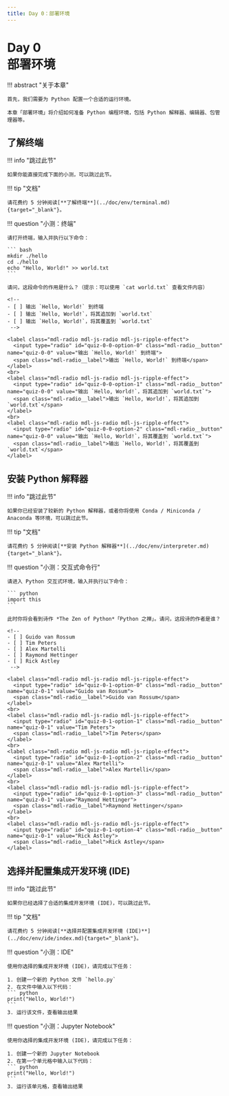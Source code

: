 ```yaml
---
title: Day 0：部署环境
---
```


# Day 0<br>**部署环境**

!!! abstract "关于本章"

    首先，我们需要为 Python 配置一个合适的运行环境。

    本章「部署环境」将介绍如何准备 Python 编程环境，包括 Python 解释器、编辑器、包管理器等。

## 了解终端

!!! info "跳过此节"

    如果你能直接完成下面的小测，可以跳过此节。

!!! tip "文档"

    请花费约 5 分钟阅读[**了解终端**](../doc/env/terminal.md){target="_blank"}。

!!! question "小测：终端"

    请打开终端，输入并执行以下命令：

    ``` bash
    mkdir ./hello
    cd ./hello
    echo "Hello, World!" >> world.txt
    ```

    请问，这段命令的作用是什么？（提示：可以使用 `cat world.txt` 查看文件内容）

    <!--
    - [ ] 输出 `Hello, World!` 到终端
    - [ ] 输出 `Hello, World!`，将其追加到 `world.txt`
    - [ ] 输出 `Hello, World!`，将其覆盖到 `world.txt`
     -->

    <label class="mdl-radio mdl-js-radio mdl-js-ripple-effect">
      <input type="radio" id="quiz-0-0-option-0" class="mdl-radio__button" name="quiz-0-0" value="输出 `Hello, World!` 到终端">
      <span class="mdl-radio__label">输出 `Hello, World!` 到终端</span>
    </label>
    <br>
    <label class="mdl-radio mdl-js-radio mdl-js-ripple-effect">
      <input type="radio" id="quiz-0-0-option-1" class="mdl-radio__button" name="quiz-0-0" value="输出 `Hello, World!`，将其追加到 `world.txt`">
      <span class="mdl-radio__label">输出 `Hello, World!`，将其追加到 `world.txt`</span>
    </label>
    <br>
    <label class="mdl-radio mdl-js-radio mdl-js-ripple-effect">
      <input type="radio" id="quiz-0-0-option-2" class="mdl-radio__button" name="quiz-0-0" value="输出 `Hello, World!`，将其覆盖到 `world.txt`">
      <span class="mdl-radio__label">输出 `Hello, World!`，将其覆盖到 `world.txt`</span>
    </label>

## 安装 Python 解释器

!!! info "跳过此节"

    如果你已经安装了较新的 Python 解释器，或者你将使用 Conda / Miniconda / Anaconda 等环境，可以跳过此节。

!!! tip "文档"

    请花费约 5 分钟阅读[**安装 Python 解释器**](../doc/env/interpreter.md){target="_blank"}。

!!! question "小测：交互式命令行"

    请进入 Python 交互式环境，输入并执行以下命令：

    ``` python
    import this
    ```

    此时你将会看到诗作 *The Zen of Python*「Python 之禅」。请问，这段诗的作者是谁？

    <!-- 
    - [ ] Guido van Rossum
    - [ ] Tim Peters
    - [ ] Alex Martelli
    - [ ] Raymond Hettinger
    - [ ] Rick Astley
     -->

    <label class="mdl-radio mdl-js-radio mdl-js-ripple-effect">
      <input type="radio" id="quiz-0-1-option-0" class="mdl-radio__button" name="quiz-0-1" value="Guido van Rossum">
      <span class="mdl-radio__label">Guido van Rossum</span>
    </label>
    <br>
    <label class="mdl-radio mdl-js-radio mdl-js-ripple-effect">
      <input type="radio" id="quiz-0-1-option-1" class="mdl-radio__button" name="quiz-0-1" value="Tim Peters">
      <span class="mdl-radio__label">Tim Peters</span>
    </label>
    <br>
    <label class="mdl-radio mdl-js-radio mdl-js-ripple-effect">
      <input type="radio" id="quiz-0-1-option-2" class="mdl-radio__button" name="quiz-0-1" value="Alex Martelli">
      <span class="mdl-radio__label">Alex Martelli</span>
    </label>
    <br>
    <label class="mdl-radio mdl-js-radio mdl-js-ripple-effect">
      <input type="radio" id="quiz-0-1-option-3" class="mdl-radio__button" name="quiz-0-1" value="Raymond Hettinger">
      <span class="mdl-radio__label">Raymond Hettinger</span>
    </label>
    <br>
    <label class="mdl-radio mdl-js-radio mdl-js-ripple-effect">
      <input type="radio" id="quiz-0-1-option-4" class="mdl-radio__button" name="quiz-0-1" value="Rick Astley">
      <span class="mdl-radio__label">Rick Astley</span>
    </label>

## 选择并配置集成开发环境 (IDE)

!!! info "跳过此节"

    如果你已经选择了合适的集成开发环境 (IDE)，可以跳过此节。

!!! tip "文档"

    请花费约 5 分钟阅读[**选择并配置集成开发环境 (IDE)**](../doc/env/ide/index.md){target="_blank"}。

!!! question "小测：IDE"

    使用你选择的集成开发环境 (IDE)，请完成以下任务：

    1. 创建一个新的 Python 文件 `hello.py`
    2. 在文件中输入以下代码：
    ``` python
    print("Hello, World!")
    ```
    3. 运行该文件，查看输出结果

!!! question "小测：Jupyter Notebook"

    使用你选择的集成开发环境 (IDE)，请完成以下任务：

    1. 创建一个新的 Jupyter Notebook
    2. 在第一个单元格中输入以下代码：
    ``` python
    print("Hello, World!")
    ```
    3. 运行该单元格，查看输出结果
